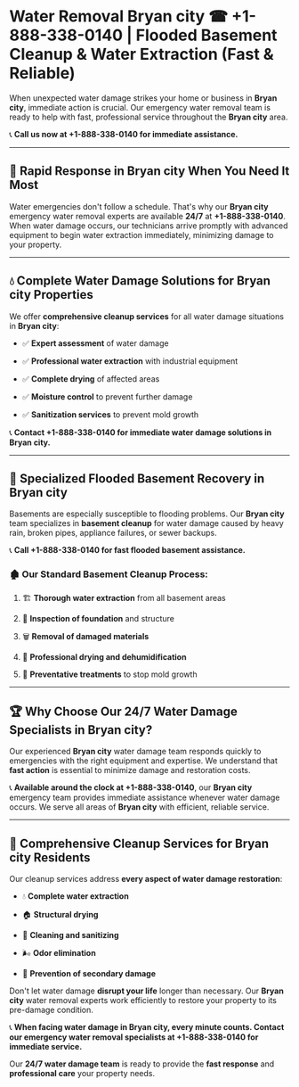 # Water Removal Bryan city ☎ +1-888-338-0140 | Flooded Basement Cleanup & Water Extraction (Fast & Reliable)

When unexpected water damage strikes your home or business in **Bryan city**, immediate action is crucial. Our emergency water removal team is ready to help with fast, professional service throughout the **Bryan city** area. 

📞 **Call us now at +1-888-338-0140 for immediate assistance.**
---
## 🚀 Rapid Response in Bryan city When You Need It Most
Water emergencies don't follow a schedule. That's why our **Bryan city** emergency water removal experts are available **24/7** at **+1-888-338-0140**. When water damage occurs, our technicians arrive promptly with advanced equipment to begin water extraction immediately, minimizing damage to your property.
---
## 💧 Complete Water Damage Solutions for Bryan city Properties
We offer **comprehensive cleanup services** for all water damage situations in **Bryan city**:
- ✅ **Expert assessment** of water damage  
- ✅ **Professional water extraction** with industrial equipment  
- ✅ **Complete drying** of affected areas  
- ✅ **Moisture control** to prevent further damage  
- ✅ **Sanitization services** to prevent mold growth  
📞 **Contact +1-888-338-0140 for immediate water damage solutions in Bryan city.**
---
## 🌊 Specialized Flooded Basement Recovery in Bryan city
Basements are especially susceptible to flooding problems. Our **Bryan city** team specializes in **basement cleanup** for water damage caused by heavy rain, broken pipes, appliance failures, or sewer backups. 
📞 **Call +1-888-338-0140 for fast flooded basement assistance.**
### 🏚️ Our Standard Basement Cleanup Process:
1. 🏗️ **Thorough water extraction** from all basement areas  
2. 🔎 **Inspection of foundation** and structure  
3. 🗑️ **Removal of damaged materials**  
4. 💨 **Professional drying and dehumidification**  
5. 🚫 **Preventative treatments** to stop mold growth  
---
## 🏆 Why Choose Our 24/7 Water Damage Specialists in Bryan city?
Our experienced **Bryan city** water damage team responds quickly to emergencies with the right equipment and expertise. We understand that **fast action** is essential to minimize damage and restoration costs.
📞 **Available around the clock at +1-888-338-0140**, our **Bryan city** emergency team provides immediate assistance whenever water damage occurs. We serve all areas of **Bryan city** with efficient, reliable service.
---
## 🧹 Comprehensive Cleanup Services for Bryan city Residents
Our cleanup services address **every aspect of water damage restoration**:
- 💧 **Complete water extraction**  
- 🏠 **Structural drying**  
- 🧼 **Cleaning and sanitizing**  
- 🌬️ **Odor elimination**  
- 🚫 **Prevention of secondary damage**  
Don't let water damage **disrupt your life** longer than necessary. Our **Bryan city** water removal experts work efficiently to restore your property to its pre-damage condition.
📞 **When facing water damage in Bryan city, every minute counts. Contact our emergency water removal specialists at +1-888-338-0140 for immediate service.**
Our **24/7 water damage team** is ready to provide the **fast response** and **professional care** your property needs.
